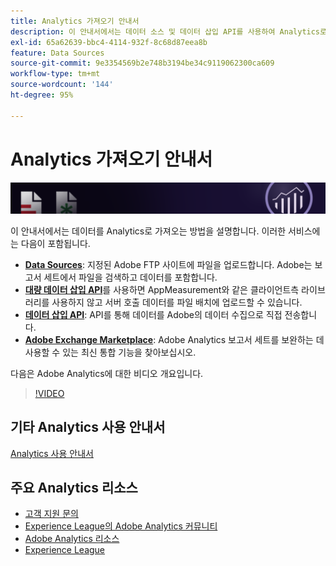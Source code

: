 ```yaml
---
title: Analytics 가져오기 안내서
description: 이 안내서에서는 데이터 소스 및 데이터 삽입 API를 사용하여 Analytics로 데이터를 가져오는 방법을 설명합니다.
exl-id: 65a62639-bbc4-4114-932f-8c68d87eea8b
feature: Data Sources
source-git-commit: 9e3354569b2e748b3194be34c9119062300ca609
workflow-type: tm+mt
source-wordcount: '144'
ht-degree: 95%

---
```


# Analytics 가져오기 안내서

![배너](../../assets/doc_banner_import.png)

이 안내서에서는 데이터를 Analytics로 가져오는 방법을 설명합니다. 이러한 서비스에는 다음이 포함됩니다.

* **[Data Sources](data-sources/overview.md)**: 지정된 Adobe FTP 사이트에 파일을 업로드합니다. Adobe는 보고서 세트에서 파일을 검색하고 데이터를 포함합니다.
* **[대량 데이터 삽입 API](/help/import/bulk-data-insertion-api/bulk-data-insert.md)**&#x200B;를 사용하면 AppMeasurement와 같은 클라이언트측 라이브러리를 사용하지 않고 서버 호출 데이터를 파일 배치에 업로드할 수 있습니다.
* **[데이터 삽입 API](c-data-insertion-api/c-data-insertion-api.md)**: API를 통해 데이터를 Adobe의 데이터 수집으로 직접 전송합니다.
* **[Adobe Exchange Marketplace](https://exchange.adobe.com/experiencecloud.analytics.html#product)**: Adobe Analytics 보고서 세트를 보완하는 데 사용할 수 있는 최신 통합 기능을 찾아보십시오.

다음은 Adobe Analytics에 대한 비디오 개요입니다.

>[!VIDEO](https://video.tv.adobe.com/v/27429/?quality=12)

## 기타 Analytics 사용 안내서

[Analytics 사용 안내서](https://experienceleague.adobe.com/docs/analytics.html)

## 주요 Analytics 리소스

* [고객 지원 문의](https://experienceleague.adobe.com/?support-solution=Analytics#support)
* [Experience League의 Adobe Analytics 커뮤니티](https://experienceleaguecommunities.adobe.com/t5/adobe-analytics/ct-p/adobe-analytics-community)
* [Adobe Analytics 리소스](https://experienceleaguecommunities.adobe.com/t5/adobe-analytics-discussions/adobe-analytics-resources/m-p/276666)
* [Experience League](https://landing.adobe.com/experience-league/)
